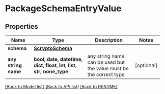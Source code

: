 # PackageSchemaEntryValue


## Properties
Name | Type | Description | Notes
------------ | ------------- | ------------- | -------------
**schema** | [**ScryptoSchema**](ScryptoSchema.md) |  | 
**any string name** | **bool, date, datetime, dict, float, int, list, str, none_type** | any string name can be used but the value must be the correct type | [optional]

[[Back to Model list]](../README.md#documentation-for-models) [[Back to API list]](../README.md#documentation-for-api-endpoints) [[Back to README]](../README.md)


